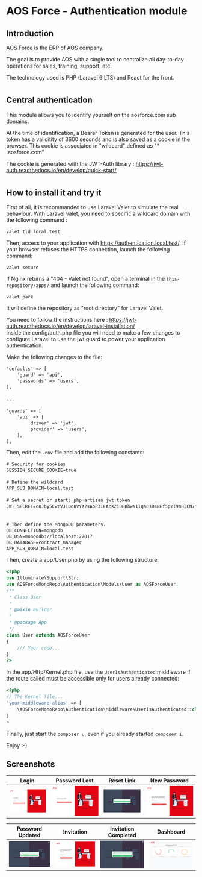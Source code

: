 # AOS Force - Authentication module

## Introduction
AOS Force is the ERP of AOS company.

The goal is to provide AOS with a single tool to centralize all day-to-day operations for sales, training, support, etc.

The technology used is PHP (Laravel 6 LTS) and React for the front.

#

## Central authentication
This module allows you to identify yourself on the aosforce.com sub domains.

At the time of identification, a Bearer Token is generated for the user. This token has a validitity of 3600 seconds and is also saved as a cookie in the browser.
This cookie is associated in "wildcard" defined as "* .aosforce.com"

The cookie is generated with the JWT-Auth library : https://jwt-auth.readthedocs.io/en/develop/quick-start/

#

## How to install it and try it

First of all, it is recommanded to use Laravel Valet to simulate the real behaviour.
With Laravel valet, you need to specific a wildcard domain with the following command : 
```
valet tld local.test
```
Then, access to your application with https://authentication.local.test/.
If your browser refuses the HTTPS connection, launch the following command:
``` 
valet secure
``` 

If Nginx returns a "404 - Valet not found", open a terminal in the `this-repository/apps/` and launch the following command:
``` 
valet park
``` 
It will define the repository as "root directory" for Laravel Valet.

You need to follow the instructions here : https://jwt-auth.readthedocs.io/en/develop/laravel-installation/  
Inside the config/auth.php file you will need to make a few changes to configure Laravel to use the jwt guard to power your application authentication.

Make the following changes to the file:
```
'defaults' => [
    'guard' => 'api',
    'passwords' => 'users',
],

...

'guards' => [
    'api' => [
        'driver' => 'jwt',
        'provider' => 'users',
    ],
],
```

Then, edit the `.env` file and add the following constants:
```
# Security for cookies
SESSION_SECURE_COOKIE=true

# Define the wildcard
APP_SUB_DOMAIN=local.test

# Set a secret or start: php artisan jwt:token
JWT_SECRET=c0Jby5CwrVJTDoBVYz2sAbP3IEAcXZiDGBbwN1IqaQs04NEf5pYI9nBlCN7YKmSx


# Then define the MongoDB parameters.
DB_CONNECTION=mongodb
DB_DSN=mongodb://localhost:27017
DB_DATABASE=contract_manager
APP_SUB_DOMAIN=local.test
```


Then, create a app/User.php by using the following structure:
```php
<?php
use Illuminate\Support\Str;
use AOSForceMonoRepo\Authentication\Models\User as AOSForceUser;
/**
 * Class User
 *
 * @mixin Builder
 *
 * @package App
 */
class User extends AOSForceUser
{
    /// Your code...
}
?>
``` 

In the app/Http/Kernel.php file, use the `UserIsAuthenticated` middleware if the route called must be accessible only for users already connected:
```php
<?php
// The Kernel file...
'your-middleware-alias' => [
    \AOSForceMonoRepo\Authentication\Middleware\UserIsAuthenticated::class
]
>
```

Finally, just start the `composer u`, even if you already started `composer i`.

Enjoy :-)

## Screenshots
|                  Login                  |             Password Lost            |               Reset Link                    |             New Password            |
| :-------------------------------------: | :----------------------------------: | :-----------------------------------------: | :---------------------------------: |
| ![Screen0](images/login.png)            | ![Screen1](images/password-lost.png) | ![Screen2](images/reset-link-sent.png)      | ![Screen3](images/new-password.png) |

|             Password Updated            |            Invitation                |             Invitation Completed            |            Dashboard                |
| :-------------------------------------: | :----------------------------------: | :-----------------------------------------: | :---------------------------------: |
| ![Screen4](images/password-updated.png) | ![Screen5](images/invitation.png)    | ![Screen4](images/invitation-completed.png) | ![Screen5](images/dashboard.png)    |
